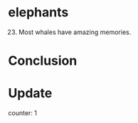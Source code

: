 # elephants

23.  Most whales have amazing memories.

# Conclusion

# Update

counter: 1
 
  
 
  
 
 
 
